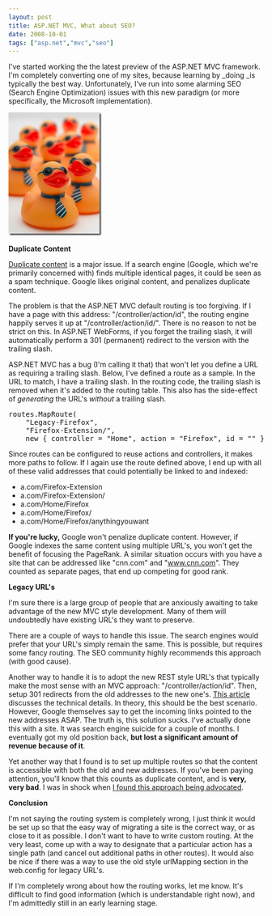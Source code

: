 ```yaml
---
layout: post
title: ASP.NET MVC, What about SEO?
date: 2008-10-01
tags: ["asp.net","mvc","seo"]
---
```


I've started working the the latest preview of the ASP.NET MVC framework. I'm completely converting one of my sites, because learning by _doing _is typically the best way. Unfortunately, I've run into some alarming SEO (Search Engine Optimization) issues with this new paradigm (or more specifically, the Microsoft implementation).

![Duplicate Ducks!](istock-000006003382xsmall-thumb.jpg)

**Duplicate Content**

[Duplicate content](http://www.webconfs.com/duplicate-content-filter-article-1.php) is a major issue. If a search engine (Google, which we're primarily concerned with) finds multiple identical pages, it could be seen as a spam technique. Google likes original content, and penalizes duplicate content.

The problem is that the ASP.NET MVC default routing is too forgiving. If I have a page with this address: "/controller/action/id", the routing engine happily serves it up at "/controller/action/id/". There is no reason to not be strict on this. In ASP.NET WebForms, if you forget the trailing slash, it will automatically perform a 301 (permanent) redirect to the version with the trailing slash.

ASP.NET MVC has a bug (I'm calling it that) that won't let you define a URL as requiring a trailing slash. Below, I've defined a route as a sample. In the URL to match, I have a trailing slash. In the routing code, the trailing slash is removed when it's added to the routing table. This also has the side-effect of _generating_ the URL's _without_ a trailing slash.
<div id="scid:812469c5-0cb0-4c63-8c15-c81123a09de7:8f95410d-9fa2-4209-88c4-ede04eecc088" class="wlWriterSmartContent" style="padding-right: 0px; display: inline; padding-left: 0px; float: none; padding-bottom: 0px; margin: 0px; padding-top: 0px">
<pre class="c#">routes.MapRoute(
	"Legacy-Firefox",
	"Firefox-Extension/",
	new { controller = "Home", action = "Firefox", id = "" } );</pre>
</div>
Since routes can be configured to reuse actions and controllers, it makes more paths to follow. If I again use the route defined above, I end up with all of these valid addresses that could potentially be linked to and indexed:

*   a.com/Firefox-Extension
*   a.com/Firefox-Extension/
*   a.com/Home/Firefox
*   a.com/Home/Firefox/
*   a.com/Home/Firefox/anythingyouwant

**If you're lucky,** Google won't penalize duplicate content. However, if Google indexes the same content using multiple URL's, you won't get the benefit of focusing the PageRank. A similar situation occurs with you have a site that can be addressed like "cnn.com" and "www.cnn.com". They counted as separate pages, that end up competing for good rank.

**Legacy URL's**

I'm sure there is a large group of people that are anxiously awaiting to take advantage of the new MVC style development. Many of them will undoubtedly have existing URL's they want to preserve.

There are a couple of ways to handle this issue. The search engines would prefer that your URL's simply remain the same. This is possible, but requires some fancy routing. The SEO community highly recommends this approach (with good cause).

Another way to handle it is to adopt the new REST style URL's that typically make the most sense with an MVC approach: "/controller/action/id". Then, setup 301 redirects from the old addresses to the new one's. [This article](http://blog.eworldui.net/post/2008/04/ASPNET-MVC---Legacy-Url-Routing.aspx) discusses the technical details. In theory, this should be the best scenario. However, Google themselves say to get the incoming links pointed to the new addresses ASAP. The truth is, this solution sucks. I've actually done this with a site. It was search engine suicide for a couple of months. I eventually got my old position back, **but lost a significant amount of revenue because of it**.

Yet another way that I found is to set up multiple routes so that the content is accessible with both the old and new addresses. If you've been paying attention, you'll know that this counts as duplicate content, and is **very, very bad**. I was in shock when [I found this approach being advocated](http://www.dimecasts.net/Casts/CastDetails/11).

**Conclusion**

I'm not saying the routing system is completely wrong, I just think it would be set up so that the easy way of migrating a site is the correct way, or as close to it as possible. I don't want to have to write custom routing. At the very least, come up with a way to designate that a particular action has a single path (and cancel out additional paths in other routes). It would also be nice if there was a way to use the old style urlMapping section in the web.config for legacy URL's.

If I'm completely wrong about how the routing works, let me know. It's difficult to find good information (which is understandable right now), and I'm admittedly still in an early learning stage.